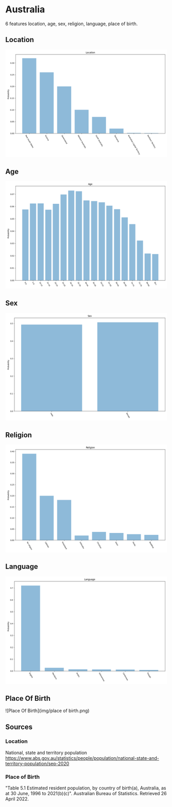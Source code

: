 # Australia
6 features location, age, sex, religion, language, place of birth.

## Location

![Location](img/location.png)

## Age

![Age](img/age.png)

## Sex

![Sex](img/sex.png)

## Religion

![Religion](img/religion.png)

## Language

![Language](img/language.png)

## Place Of Birth

![Place Of Birth](img/place of birth.png)

## Sources

### Location

National, state and territory population https://www.abs.gov.au/statistics/people/population/national-state-and-territory-population/sep-2020

### Place of Birth

"Table 5.1 Estimated resident population, by country of birth(a), Australia, as at 30 June, 1996 to 2021(b)(c)". Australian Bureau of Statistics. Retrieved 26 April 2022.
